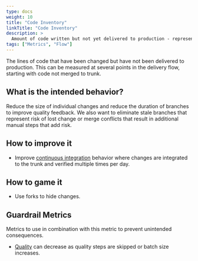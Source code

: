 ```yaml
---
type: docs
weight: 10
title: "Code Inventory"
linkTitle: "Code Inventory"
description: >
  Amount of code written but not yet delivered to production - represents unrealized value and risk
tags: ["Metrics", "Flow"]
---
```


The lines of code that have been changed but have not been delivered to production. This can be measured at several points in the
delivery flow, starting with code not merged to trunk.

## What is the intended behavior?

Reduce the size of individual changes and reduce the duration of branches to improve quality feedback. We also want to
eliminate stale branches that represent risk of lost change or merge conflicts that result in additional
manual steps that add risk.

## How to improve it

- Improve [continuous integration](/docs/metrics/integration-frequency) behavior where changes are integrated to the trunk and
  verified multiple times per day.

## How to game it

- Use forks to hide changes.

## Guardrail Metrics

Metrics to use in combination with this metric to prevent unintended consequences.

- [Quality](/docs/metrics/defect-rate) can decrease as quality steps are skipped or batch size increases.
